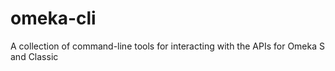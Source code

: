 # omeka-cli
A collection of command-line tools for interacting with the APIs for Omeka S and Classic
